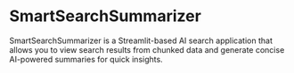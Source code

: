 # SmartSearchSummarizer
SmartSearchSummarizer is a Streamlit-based AI search application that allows you to view search results from chunked data and generate concise AI-powered summaries for quick insights.
